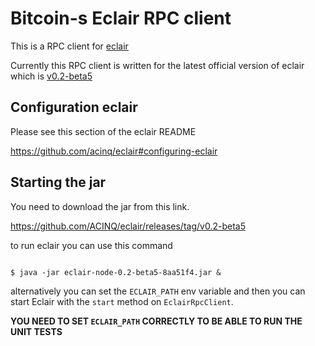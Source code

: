 # Bitcoin-s Eclair RPC client

This is a RPC client for [eclair](https://github.com/acinq/eclair)

Currently this RPC client is written for the latest official version of eclair which is [v0.2-beta5](https://github.com/ACINQ/eclair/releases/tag/v0.2-beta5)

## Configuration eclair 

Please see this section of the eclair README

https://github.com/acinq/eclair#configuring-eclair


## Starting the jar 

You need to download the jar from this link. 

https://github.com/ACINQ/eclair/releases/tag/v0.2-beta5

to run eclair you can use this command 

```

$ java -jar eclair-node-0.2-beta5-8aa51f4.jar &

```

alternatively you can set the `ECLAIR_PATH` env variable and then you can start Eclair with the `start` method on `EclairRpcClient`. 

**YOU NEED TO SET `ECLAIR_PATH` CORRECTLY TO BE ABLE TO RUN THE UNIT TESTS**
